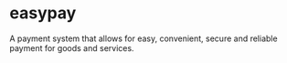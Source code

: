 # easypay
A payment system that allows for easy, convenient, secure and reliable payment for goods and services.
